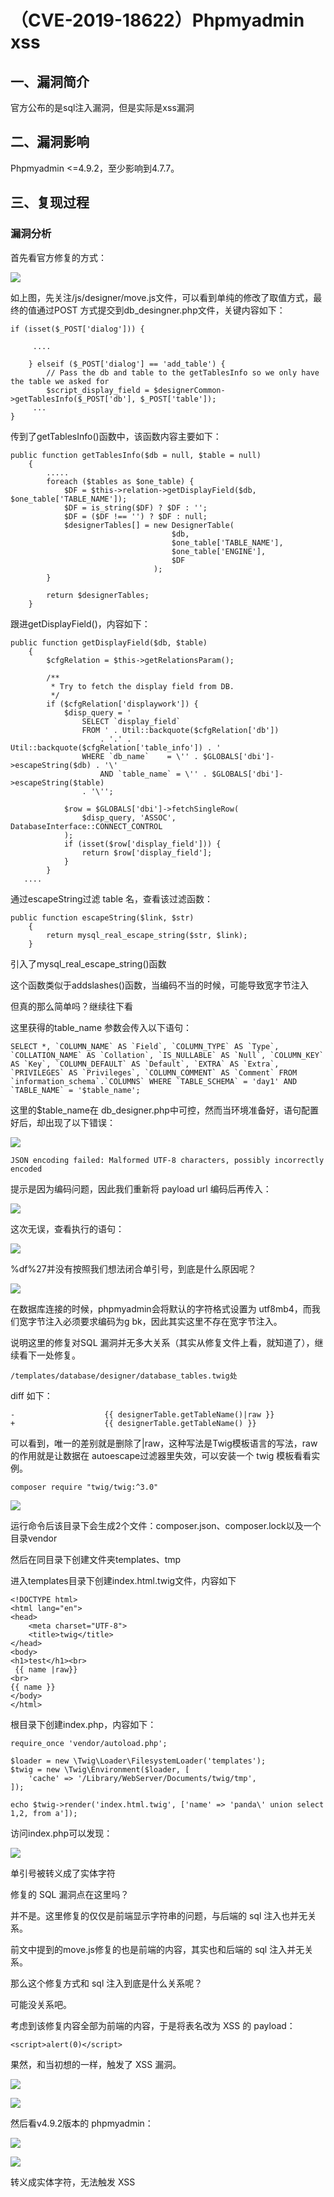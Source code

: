 （CVE-2019-18622）Phpmyadmin xss
================================

一、漏洞简介
------------

官方公布的是sql注入漏洞，但是实际是xss漏洞

二、漏洞影响
------------

Phpmyadmin \<=4.9.2，至少影响到4.7.7。

三、复现过程
------------

### 漏洞分析

首先看官方修复的方式：

![](./resource/(CVE-2019-18622)Phpmyadminxss/media/rId25.png)

如上图，先关注/js/designer/move.js文件，可以看到单纯的修改了取值方式，最终的值通过POST
方式提交到db\_desingner.php文件，关键内容如下：

    if (isset($_POST['dialog'])) {

         ....

        } elseif ($_POST['dialog'] == 'add_table') {
            // Pass the db and table to the getTablesInfo so we only have the table we asked for
            $script_display_field = $designerCommon->getTablesInfo($_POST['db'], $_POST['table']);
         ...
    }

传到了getTablesInfo()函数中，该函数内容主要如下：

    public function getTablesInfo($db = null, $table = null)
        {
            .....
            foreach ($tables as $one_table) {
                $DF = $this->relation->getDisplayField($db, $one_table['TABLE_NAME']);
                $DF = is_string($DF) ? $DF : '';
                $DF = ($DF !== '') ? $DF : null;
                $designerTables[] = new DesignerTable(
                                        $db,
                                        $one_table['TABLE_NAME'],
                                        $one_table['ENGINE'],
                                        $DF
                                    );
            }

            return $designerTables;
        }

跟进getDisplayField()，内容如下：

    public function getDisplayField($db, $table)
        {
            $cfgRelation = $this->getRelationsParam();

            /**
             * Try to fetch the display field from DB.
             */
            if ($cfgRelation['displaywork']) {
                $disp_query = '
                    SELECT `display_field`
                    FROM ' . Util::backquote($cfgRelation['db'])
                        . '.' . Util::backquote($cfgRelation['table_info']) . '
                    WHERE `db_name`    = \'' . $GLOBALS['dbi']->escapeString($db) . '\'
                        AND `table_name` = \'' . $GLOBALS['dbi']->escapeString($table)
                    . '\'';

                $row = $GLOBALS['dbi']->fetchSingleRow(
                    $disp_query, 'ASSOC', DatabaseInterface::CONNECT_CONTROL
                );
                if (isset($row['display_field'])) {
                    return $row['display_field'];
                }
            }
       ....

通过escapeString过滤 table 名，查看该过滤函数：

    public function escapeString($link, $str)
        {
            return mysql_real_escape_string($str, $link);
        }

引入了mysql\_real\_escape\_string()函数

这个函数类似于addslashes()函数，当编码不当的时候，可能导致宽字节注入

但真的那么简单吗？继续往下看

这里获得的table\_name 参数会传入以下语句：

    SELECT *, `COLUMN_NAME` AS `Field`, `COLUMN_TYPE` AS `Type`, `COLLATION_NAME` AS `Collation`, `IS_NULLABLE` AS `Null`, `COLUMN_KEY` AS `Key`, `COLUMN_DEFAULT` AS `Default`, `EXTRA` AS `Extra`, `PRIVILEGES` AS `Privileges`, `COLUMN_COMMENT` AS `Comment` FROM `information_schema`.`COLUMNS` WHERE `TABLE_SCHEMA` = 'day1' AND `TABLE_NAME` = '$table_name';

这里的\$table\_name在
db\_designer.php中可控，然而当环境准备好，语句配置好后，却出现了以下错误：

![](./resource/(CVE-2019-18622)Phpmyadminxss/media/rId26.png)

    JSON encoding failed: Malformed UTF-8 characters, possibly incorrectly encoded

提示是因为编码问题，因此我们重新将 payload url 编码后再传入：

![](./resource/(CVE-2019-18622)Phpmyadminxss/media/rId27.png)

这次无误，查看执行的语句：

![](./resource/(CVE-2019-18622)Phpmyadminxss/media/rId28.png)

%df%27并没有按照我们想法闭合单引号，到底是什么原因呢？

![](./resource/(CVE-2019-18622)Phpmyadminxss/media/rId29.png)

在数据库连接的时候，phpmyadmin会将默认的字符格式设置为
utf8mb4，而我们宽字节注入必须要求编码为g
bk，因此其实这里不存在宽字节注入。

说明这里的修复对SQL
漏洞并无多大关系（其实从修复文件上看，就知道了），继续看下一处修复。

    /templates/database/designer/database_tables.twig处

diff 如下：

    -                    {{ designerTable.getTableName()|raw }}
    +                    {{ designerTable.getTableName() }}

可以看到，唯一的差别就是删除了\|raw，这种写法是Twig模板语言的写法，raw
的作用就是让数据在 autoescape过滤器里失效，可以安装一个 twig
模板看看实例。

    composer require "twig/twig:^3.0"

![](./resource/(CVE-2019-18622)Phpmyadminxss/media/rId30.png)

运行命令后该目录下会生成2个文件：composer.json、composer.lock以及一个目录vendor

然后在同目录下创建文件夹templates、tmp

进入templates目录下创建index.html.twig文件，内容如下

    <!DOCTYPE html>
    <html lang="en">
    <head>
        <meta charset="UTF-8">
        <title>twig</title>
    </head>
    <body>
    <h1>test</h1><br>
     {{ name |raw}}
    <br>
    {{ name }}
    </body>
    </html>

根目录下创建index.php，内容如下：

    require_once 'vendor/autoload.php';

    $loader = new \Twig\Loader\FilesystemLoader('templates');
    $twig = new \Twig\Environment($loader, [
        'cache' => '/Library/WebServer/Documents/twig/tmp',
    ]);

    echo $twig->render('index.html.twig', ['name' => 'panda\' union select 1,2, from a']);

访问index.php可以发现：

![](./resource/(CVE-2019-18622)Phpmyadminxss/media/rId31.png)

单引号被转义成了实体字符

修复的 SQL 漏洞点在这里吗？

并不是。这里修复的仅仅是前端显示字符串的问题，与后端的 sql
注入也并无关系。

前文中提到的move.js修复的也是前端的内容，其实也和后端的 sql
注入并无关系。

那么这个修复方式和 sql 注入到底是什么关系呢？

可能没关系吧。

考虑到该修复内容全部为前端的内容，于是将表名改为 XSS 的 payload：

    <script>alert(0)</script>

果然，和当初想的一样，触发了 XSS 漏洞。

![](./resource/(CVE-2019-18622)Phpmyadminxss/media/rId32.png)

![](./resource/(CVE-2019-18622)Phpmyadminxss/media/rId33.png)

然后看v4.9.2版本的 phpmyadmin：

![](./resource/(CVE-2019-18622)Phpmyadminxss/media/rId34.png)

![](./resource/(CVE-2019-18622)Phpmyadminxss/media/rId35.png)

转义成实体字符，无法触发 XSS
